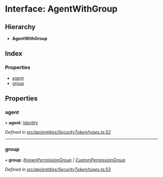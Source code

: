 # Interface: AgentWithGroup

## Hierarchy

* **AgentWithGroup**

## Index

### Properties

* [agent](agentwithgroup.md#agent)
* [group](agentwithgroup.md#group)

## Properties

###  agent

• **agent**: *[Identity](../classes/identity.md)*

*Defined in [src/api/entities/SecurityToken/types.ts:52](https://github.com/PolymathNetwork/polymesh-sdk/blob/56921667/src/api/entities/SecurityToken/types.ts#L52)*

___

###  group

• **group**: *[KnownPermissionGroup](../classes/knownpermissiongroup.md) | [CustomPermissionGroup](../classes/custompermissiongroup.md)*

*Defined in [src/api/entities/SecurityToken/types.ts:53](https://github.com/PolymathNetwork/polymesh-sdk/blob/56921667/src/api/entities/SecurityToken/types.ts#L53)*
